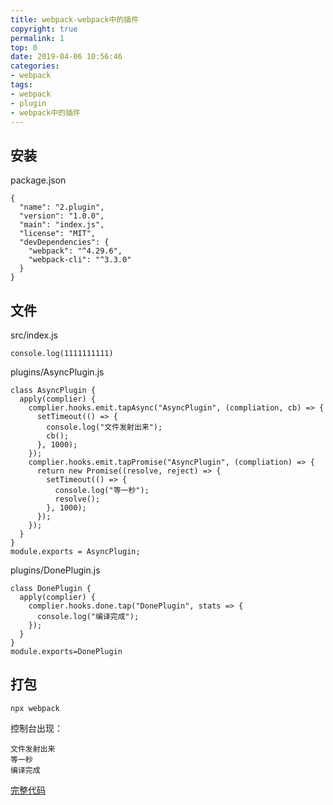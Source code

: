 ```yaml
---
title: webpack-webpack中的插件
copyright: true
permalink: 1
top: 0
date: 2019-04-06 10:56:46
categories:
- webpack
tags:
- webpack
- plugin
- webpack中的插件
---
```


## 安装

package.json

```
{
  "name": "2.plugin",
  "version": "1.0.0",
  "main": "index.js",
  "license": "MIT",
  "devDependencies": {
    "webpack": "^4.29.6",
    "webpack-cli": "^3.3.0"
  }
}
```

## 文件

src/index.js

```
console.log(1111111111)
```

plugins/AsyncPlugin.js

```
class AsyncPlugin {
  apply(complier) {
    complier.hooks.emit.tapAsync("AsyncPlugin", (compliation, cb) => {
      setTimeout(() => {
        console.log("文件发射出来");
        cb();
      }, 1000);
    });
    complier.hooks.emit.tapPromise("AsyncPlugin", (compliation) => {
      return new Promise((resolve, reject) => {
        setTimeout(() => {
          console.log("等一秒");
          resolve();
        }, 1000);
      });
    });
  }
}
module.exports = AsyncPlugin;
```

plugins/DonePlugin.js

```
class DonePlugin {
  apply(complier) {
    complier.hooks.done.tap("DonePlugin", stats => {
      console.log("编译完成");
    });
  }
}
module.exports=DonePlugin
```
## 打包
```
npx webpack
```
控制台出现：
```
文件发射出来
等一秒
编译完成
```

[完整代码](https://github.com/zhoubichuan/frontend-note/tree/master/3.dev/3.scaffolding/1.webpack/7.plugin/2.plugin)